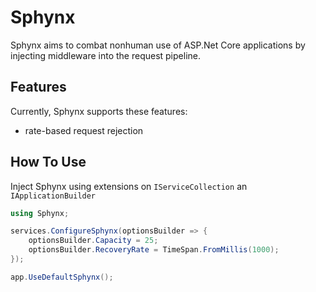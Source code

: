 # Sphynx #

Sphynx aims to combat nonhuman use of ASP.Net Core applications by injecting middleware into the request pipeline.

## Features ##
Currently, Sphynx supports these features:
* rate-based request rejection

## How To Use ##

Inject Sphynx using extensions on `IServiceCollection` an `IApplicationBuilder`
```cs
using Sphynx;

services.ConfigureSphynx(optionsBuilder => {
	optionsBuilder.Capacity = 25;
	optionsBuilder.RecoveryRate = TimeSpan.FromMillis(1000);
});

app.UseDefaultSphynx();
```